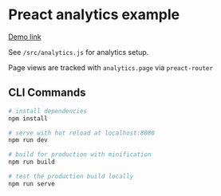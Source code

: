 # Preact analytics example

[Demo link](https://analytics-preact-example.netlify.com/)

See `/src/analytics.js` for analytics setup.

Page views are tracked with `analytics.page` via `preact-router`

## CLI Commands

``` bash
# install dependencies
npm install

# serve with hot reload at localhost:8080
npm run dev

# build for production with minification
npm run build

# test the production build locally
npm run serve
```
